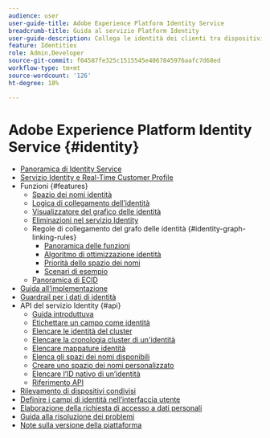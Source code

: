 ```yaml
---
audience: user
user-guide-title: Adobe Experience Platform Identity Service
breadcrumb-title: Guida al servizio Platform Identity
user-guide-description: Collega le identità dei clienti tra dispositivi e sistemi per offrire esperienze digitali personalizzate.
feature: Identities
role: Admin,Developer
source-git-commit: f04587fe325c1515545e4067845976aafc7d68ed
workflow-type: tm+mt
source-wordcount: '126'
ht-degree: 18%

---
```



# Adobe Experience Platform Identity Service {#identity}

- [Panoramica di Identity Service](home.md)
- [Servizio Identity e Real-Time Customer Profile](identity-and-profile.md)
- Funzioni {#features}
   - [Spazio dei nomi identità](./features/namespaces.md)
   - [Logica di collegamento dell’identità](./features/identity-linking-logic.md)
   - [Visualizzatore del grafico delle identità](./features/identity-graph-viewer.md)
   - [Eliminazioni nel servizio Identity](./features/deletion.md)
   - Regole di collegamento del grafo delle identità {#identity-graph-linking-rules}
      - [Panoramica delle funzioni](./identity-graph-linking-rules/overview.md)
      - [Algoritmo di ottimizzazione identità](./identity-graph-linking-rules/identity-optimization-algorithm.md)
      - [Priorità dello spazio dei nomi](./identity-graph-linking-rules/namespace-priority.md)
      - [Scenari di esempio](./identity-graph-linking-rules/example-scenarios.md)
   - [Panoramica di ECID](./features/ecid.md)
- [Guida all’implementazione](implementation.md)
- [Guardrail per i dati di identità](guardrails.md)
- API del servizio Identity {#api}
   - [Guida introduttuva](api/getting-started.md)
   - [Etichettare un campo come identità](api/label-identities.md)
   - [Elencare le identità del cluster](api/list-cluster-identites.md)
   - [Elencare la cronologia cluster di un&#39;identità](api/list-cluster-history.md)
   - [Elencare mappature identità](api/list-identity-mappings.md)
   - [Elenca gli spazi dei nomi disponibili](api/list-namespaces.md)
   - [Creare uno spazio dei nomi personalizzato](api/create-custom-namespace.md)
   - [Elencare l’ID nativo di un’identità](api/list-native-id.md)
   - [Riferimento API](https://www.adobe.io/experience-platform-apis/references/identity-service)
- [Rilevamento di dispositivi condivisi](shared-device-detection.md)
- [Definire i campi di identità nell’interfaccia utente](label-identities.md)
- [Elaborazione della richiesta di accesso a dati personali](privacy.md)
- [Guida alla risoluzione dei problemi](troubleshooting-guide.md)
- [Note sulla versione della piattaforma](https://experienceleague.adobe.com/it/docs/experience-platform/release-notes/latest)